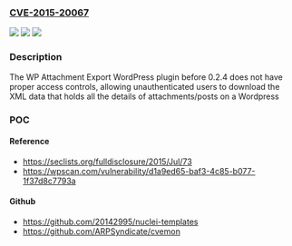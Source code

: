### [CVE-2015-20067](https://cve.mitre.org/cgi-bin/cvename.cgi?name=CVE-2015-20067)
![](https://img.shields.io/static/v1?label=Product&message=WP%20Attachment%20Export&color=blue)
![](https://img.shields.io/static/v1?label=Version&message=0.2.4%3C%200.2.4%20&color=brighgreen)
![](https://img.shields.io/static/v1?label=Vulnerability&message=CWE-862%20Missing%20Authorization&color=brighgreen)

### Description

The WP Attachment Export WordPress plugin before 0.2.4 does not have proper access controls, allowing unauthenticated users to download the XML data that holds all the details of attachments/posts on a Wordpress

### POC

#### Reference
- https://seclists.org/fulldisclosure/2015/Jul/73
- https://wpscan.com/vulnerability/d1a9ed65-baf3-4c85-b077-1f37d8c7793a

#### Github
- https://github.com/20142995/nuclei-templates
- https://github.com/ARPSyndicate/cvemon

